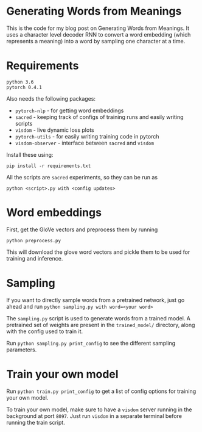# Generating Words from Meanings
This is the code for my blog post on Generating Words from Meanings. It uses a character level decoder RNN to convert a word embedding (which represents a meaning) into a word by sampling one character at a time.

# Requirements
`python 3.6`  
`pytorch 0.4.1`

Also needs the following packages:  
* `pytorch-nlp` - for getting word embeddings
* `sacred` - keeping track of configs of training runs and easily writing scripts
* `visdom` - live dynamic loss plots
* `pytorch-utils` - for easily writing training code in pytorch
* `visdom-observer` - interface between `sacred` and `visdom`

Install these using:

`pip install -r requirements.txt`

All the scripts are `sacred` experiments, so they can be run as

`python <script>.py with <config updates>`

# Word embeddings

First, get the GloVe vectors and preprocess them by running

`python preprocess.py`

This will download the glove word vectors and pickle them to be used for training and inference.

# Sampling
If you want to directly sample words from a pretrained network, just go ahead and run
`python sampling.py with word=<your word>`

The `sampling.py` script is used to generate words from a trained model. A pretrained set of weights are present in the `trained_model/` directory, along with the config used to train it.

Run `python sampling.py print_config` to see the different sampling parameters.

# Train your own model
Run `python train.py print_config` to get a list of config options for training your own model.

To train your own model, make sure to have a `visdom` server running in the background at port `8097`. Just run `visdom` in a separate terminal before running the train script.





